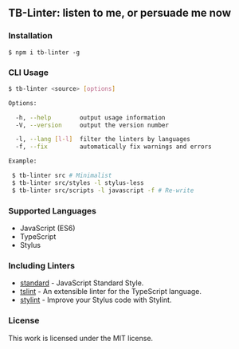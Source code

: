 ## TB-Linter: listen to me, or persuade me now

### Installation
```
$ npm i tb-linter -g
```

### CLI Usage
``` bash
$ tb-linter <source> [options]

Options:

  -h, --help        output usage information
  -V, --version     output the version number

  -l, --lang [l-l]  filter the linters by languages
  -f, --fix         automatically fix warnings and errors

Example:

 $ tb-linter src # Minimalist
 $ tb-linter src/styles -l stylus-less
 $ tb-linter src/scripts -l javascript -f # Re-write
```

### Supported Languages
- JavaScript (ES6)
- TypeScript
- Stylus

### Including Linters
- [standard](https://github.com/feross/standard) - JavaScript Standard Style.
- [tslint](https://github.com/palantir/tslint) - An extensible linter for the TypeScript language.
- [stylint](https://github.com/rossPatton/stylint) - Improve your Stylus code with Stylint.

### License
This work is licensed under the MIT license.
